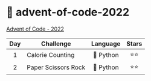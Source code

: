 # 🎄 advent-of-code-2022

[Advent of Code - 2022](https://adventofcode.com/2022)

| Day | Challenge           | Language  | Stars  |
| :-: | ------------------- | :-------: | :----: |
|  1  | Calorie Counting    | 🐍 Python | ⭐️⭐️ |
|  2  | Paper Scissors Rock | 🐍 Python | ⭐️⭐️ |
